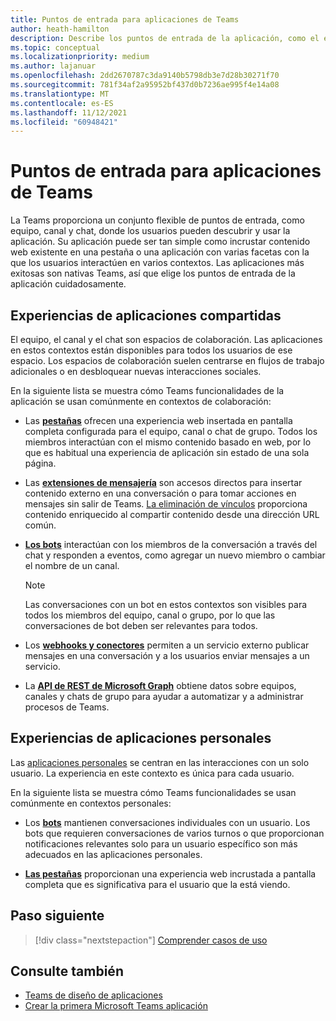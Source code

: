 ```yaml
---
title: Puntos de entrada para aplicaciones de Teams
author: heath-hamilton
description: Describe los puntos de entrada de la aplicación, como el equipo, el canal y el chat en la experiencia personal y compartida de la aplicación
ms.topic: conceptual
ms.localizationpriority: medium
ms.author: lajanuar
ms.openlocfilehash: 2dd2670787c3da9140b5798db3e7d28b30271f70
ms.sourcegitcommit: 781f34af2a95952bf437d0b7236ae995f4e14a08
ms.translationtype: MT
ms.contentlocale: es-ES
ms.lasthandoff: 11/12/2021
ms.locfileid: "60948421"
---
```

# <a name="entry-points-for-teams-apps"></a>Puntos de entrada para aplicaciones de Teams

La Teams proporciona un conjunto flexible de puntos de entrada, como equipo, canal y chat, donde los usuarios pueden descubrir y usar la aplicación. Su aplicación puede ser tan simple como incrustar contenido web existente en una pestaña o una aplicación con varias facetas con la que los usuarios interactúen en varios contextos.
Las aplicaciones más exitosas son nativas Teams, así que elige los puntos de entrada de la aplicación cuidadosamente.

## <a name="shared-app-experiences"></a>Experiencias de aplicaciones compartidas

El equipo, el canal y el chat son espacios de colaboración. Las aplicaciones en estos contextos están disponibles para todos los usuarios de ese espacio. Los espacios de colaboración suelen centrarse en flujos de trabajo adicionales o en desbloquear nuevas interacciones sociales.

En la siguiente lista se muestra cómo Teams funcionalidades de la aplicación se usan comúnmente en contextos de colaboración:

* Las [**pestañas**](~/tabs/what-are-tabs.md) ofrecen una experiencia web insertada en pantalla completa configurada para el equipo, canal o chat de grupo. Todos los miembros interactúan con el mismo contenido basado en web, por lo que es habitual una experiencia de aplicación sin estado de una sola página.

* Las [**extensiones de mensajería**](~/messaging-extensions/what-are-messaging-extensions.md) son accesos directos para insertar contenido externo en una conversación o para tomar acciones en mensajes sin salir de Teams. [La eliminación de vínculos](~/messaging-extensions/how-to/link-unfurling.md) proporciona contenido enriquecido al compartir contenido desde una dirección URL común.

* [**Los bots**](~/bots/what-are-bots.md) interactúan con los miembros de la conversación a través del chat y responden a eventos, como agregar un nuevo miembro o cambiar el nombre de un canal. 
   > [!NOTE]
   > Las conversaciones con un bot en estos contextos son visibles para todos los miembros del equipo, canal o grupo, por lo que las conversaciones de bot deben ser relevantes para todos.

* Los [**webhooks y conectores**](~/webhooks-and-connectors/what-are-webhooks-and-connectors.md) permiten a un servicio externo publicar mensajes en una conversación y a los usuarios enviar mensajes a un servicio.

* La [**API de REST de Microsoft Graph**](/graph/teams-concept-overview) obtiene datos sobre equipos, canales y chats de grupo para ayudar a automatizar y a administrar procesos de Teams.

## <a name="personal-app-experiences"></a>Experiencias de aplicaciones personales

Las [aplicaciones personales](../concepts/design/personal-apps.md) se centran en las interacciones con un solo usuario. La experiencia en este contexto es única para cada usuario.

En la siguiente lista se muestra cómo Teams funcionalidades se usan comúnmente en contextos personales:

* Los [**bots**](~/bots/what-are-bots.md) mantienen conversaciones individuales con un usuario. Los bots que requieren conversaciones de varios turnos o que proporcionan notificaciones relevantes solo para un usuario específico son más adecuados en las aplicaciones personales.

* [**Las pestañas**](~/tabs/what-are-tabs.md) proporcionan una experiencia web incrustada a pantalla completa que es significativa para el usuario que la está viendo.

## <a name="next-step"></a>Paso siguiente

> [!div class="nextstepaction"]
> [Comprender casos de uso](../concepts/design/understand-use-cases.md)

## <a name="see-also"></a>Consulte también

* [Teams de diseño de aplicaciones](../concepts/design/design-teams-app-overview.md) <br>
* [Crear la primera Microsoft Teams aplicación](../build-your-first-app/build-first-app-overview.md)